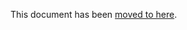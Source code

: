 This document has been [moved to here](https://docs.abp.io/en/abp/latest/UI/Angular/Page-Toolbar-Extensions).

